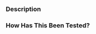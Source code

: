 ### Description
<!--- Describe your changes -->

### How Has This Been Tested?
<!--- Please describe how you tested your changes -->
